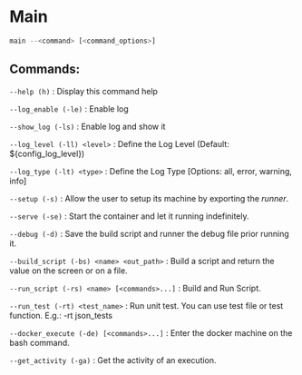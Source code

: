 # Main

```bash
main --<command> [<command_options>]
```
 
## Commands:

`--help (h)` : Display this command help

`--log_enable (-le)` : Enable log

`--show_log (-ls)` : Enable log and show it

`--log_level (-ll) <level>` : Define the Log Level (Default: ${config_log_level})

`--log_type (-lt) <type>` : Define the Log Type [Options: all, error, warning, info]

`--setup (-s)` : Allow the user to setup its machine by exporting the *runner*.

`--serve (-se)` : Start the container and let it running indefinitely.

`--debug (-d)` : Save the build script and runner the debug file prior running it.

`--build_script (-bs) <name> <out_path>` : Build a script and return the value on the screen or on a file.

`--run_script (-rs) <name> [<commands>...]` : Build and Run Script.

`--run_test (-rt) <test_name>` : Run unit test. You can use test file or test function. E.g.: -rt json_tests

`--docker_execute (-de) [<commands>...]` : Enter the docker machine on the bash command.

`--get_activity (-ga)` : Get the activity of an execution. 

